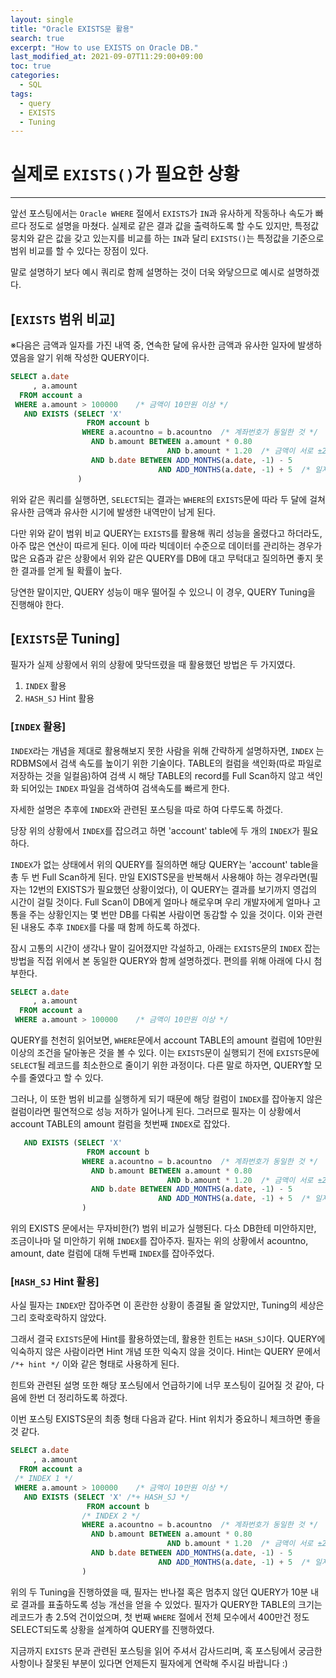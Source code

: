 ```yaml
---
layout: single
title: "Oracle EXISTS문 활용"
search: true
excerpt: "How to use EXISTS on Oracle DB."
last_modified_at: 2021-09-07T11:29:00+09:00
toc: true
categories:
  - SQL
tags:
  - query
  - EXISTS
  - Tuning
---
```

# 실제로 `EXISTS()`가 필요한 상황

--------------------------------------------------------------------------------------------

앞선 포스팅에서는 `Oracle WHERE` 절에서 `EXISTS`가 `IN`과 유사하게 작동하나 속도가 빠르다 정도로 설명을 마쳤다.
실제로 같은 결과 값을 출력하도록 할 수도 있지만, 특정값 뭉치와 같은 값을 갖고 있는지를 비교를 하는 `IN`과 달리 `EXISTS()`는 특정값을 기준으로 범위 비교를 할 수 있다는 장점이 있다.

말로 설명하기 보다 예시 쿼리로 함께 설명하는 것이 더욱 와닿으므로 예시로 설명하겠다.

## [`EXISTS` 범위 비교]

※다음은 금액과 일자를 가진 내역 중, 연속한 달에 유사한 금액과 유사한 일자에 발생하였음을 알기 위해 작성한 QUERY이다.

```sql
SELECT a.date
     , a.amount
  FROM account a
 WHERE a.amount > 100000    /* 금액이 10만원 이상 */
   AND EXISTS (SELECT 'X'
                 FROM account b
                WHERE a.acountno = b.acountno  /* 계좌번호가 동일한 것 */
                  AND b.amount BETWEEN a.amount * 0.80
                                   AND b.amount * 1.20  /* 금액이 서로 ±20% 차이 */
                  AND b.date BETWEEN ADD_MONTHS(a.date, -1) - 5
                                 AND ADD_MONTHS(a.date, -1) + 5  /* 일자가 서로 ±5일 차이 */
               )
```

위와 같은 쿼리를 실행하면, `SELECT`되는 결과는 `WHERE`의 `EXISTS`문에 따라 두 달에 걸쳐 유사한 금액과 유사한 시기에 발생한 내역만이 남게 된다.

다만 위와 같이 범위 비교 QUERY는 `EXISTS`를 활용해 쿼리 성능을 올렸다고 하더라도, 아주 많은 연산이 따르게 된다. 이에 따라 빅데이터 수준으로 데이터를 관리하는 경우가 많은 요즘과 같은 상황에서 위와 같은 QUERY를 DB에 대고 무턱대고 질의하면 좋지 못한 결과를 얻게 될 확률이 높다.

당연한 말이지만, QUERY 성능이 매우 떨어질 수 있으니 이 경우, QUERY Tuning을 진행해야 한다.

## [`EXISTS`문 Tuning]

필자가 실제 상황에서 위의 상황에 맞닥뜨렸을 때 활용했던 방법은 두 가지였다.

1. `INDEX` 활용
2. `HASH_SJ` Hint 활용

### [`INDEX` 활용]

`INDEX`라는 개념을 제대로 활용해보지 못한 사람을 위해 간략하게 설명하자면, `INDEX` 는 RDBMS에서 검색 속도를 높이기 위한 기술이다. TABLE의 컬럼을 색인화(따로 파일로 저장하는 것을 일컬음)하여 검색 시 해당 TABLE의 record를 Full Scan하지 않고 색인화 되어있는 `INDEX` 파일을 검색하여 검색속도를 빠르게 한다.

자세한 설명은 추후에 `INDEX`와 관련된 포스팅을 따로 하여 다루도록 하겠다.

당장 위의 상황에서 `INDEX`를 잡으려고 하면 'account' table에 두 개의 `INDEX`가 필요하다.

`INDEX`가 없는 상태에서 위의 QUERY를 질의하면 해당 QUERY는 'account' table을 총 두 번 Full Scan하게 된다. 만일 EXISTS문을 반복해서 사용해야 하는 경우라면(필자는 12번의 EXISTS가 필요했던 상황이었다), 이 QUERY는 결과를 보기까지 영겁의 시간이 걸릴 것이다. Full Scan이 DB에게 얼마나 해로우며 우리 개발자에게 얼마나 고통을 주는 상황인지는 몇 번만 DB를 다뤄본 사람이면 동감할 수 있을 것이다. 이와 관련된 내용도 추후 `INDEX`를 다룰 때 함께 하도록 하겠다.

잠시 고통의 시간이 생각나 말이 길어졌지만 각설하고, 아래는 `EXISTS`문의 `INDEX` 잡는 방법을 직접 위에서 본 동일한 QUERY와 함께 설명하겠다. 편의를 위해 아래에 다시 첨부한다.

```sql
SELECT a.date
     , a.amount
  FROM account a
 WHERE a.amount > 100000    /* 금액이 10만원 이상 */
```

QUERY를 천천히 읽어보면, `WHERE`문에서 account TABLE의 amount 컬럼에 10만원 이상의 조건을 달아놓은 것을 볼 수 있다. 이는 `EXISTS`문이 실행되기 전에 `EXISTS`문에 `SELECT`될 레코드를 최소한으로 줄이기 위한 과정이다. 다른 말로 하자면, QUERY할 모수를 줄였다고 할 수 있다.

그러나, 이 또한 범위 비교를 실행하게 되기 때문에 해당 컬럼이 `INDEX`를 잡아놓지 않은 컬럼이라면 필연적으로 성능 저하가 일어나게 된다. 그러므로 필자는 이 상황에서 account TABLE의 amount 컬럼을 첫번째 `INDEX`로 잡았다.

```sql
   AND EXISTS (SELECT 'X'
                 FROM account b
                WHERE a.acountno = b.acountno  /* 계좌번호가 동일한 것 */
                  AND b.amount BETWEEN a.amount * 0.80
                                   AND b.amount * 1.20  /* 금액이 서로 ±20% 차이 */
                  AND b.date BETWEEN ADD_MONTHS(a.date, -1) - 5
                                 AND ADD_MONTHS(a.date, -1) + 5  /* 일자가 서로 ±5일 차이 */
                )
```

위의 EXISTS 문에서는 무자비한(?) 범위 비교가 실행된다. 다소 DB한테 미안하지만, 조금이나마 덜 미안하기 위해 `INDEX`를 잡아주자. 필자는 위의 상황에서 acountno, amount, date 컬럼에 대해 두번째 `INDEX`를 잡아주었다.

### [`HASH_SJ` Hint 활용]

사실 필자는 `INDEX`만 잡아주면 이 혼란한 상황이 종결될 줄 알았지만, Tuning의 세상은 그리 호락호락하지 않았다.

그래서 결국 `EXISTS`문에 Hint를 활용하였는데, 활용한 힌트는 `HASH_SJ`이다. QUERY에 익숙하지 않은 사람이라면 Hint 개념 또한 익숙지 않을 것이다. Hint는 QUERY 문에서 `/*+ hint */` 이와 같은 형태로 사용하게 된다.

힌트와 관련된 설명 또한 해당 포스팅에서 언급하기에 너무 포스팅이 길어질 것 같아, 다음에 한번 더 정리하도록 하겠다.

이번 포스팅 EXISTS문의 최종 형태 다음과 같다. Hint 위치가 중요하니 체크하면 좋을 것 같다.

```sql
SELECT a.date
     , a.amount
  FROM account a
 /* INDEX 1 */
 WHERE a.amount > 100000    /* 금액이 10만원 이상 */
   AND EXISTS (SELECT 'X' /*+ HASH_SJ */
                 FROM account b
                /* INDEX 2 */
                WHERE a.acountno = b.acountno  /* 계좌번호가 동일한 것 */
                  AND b.amount BETWEEN a.amount * 0.80
                                   AND b.amount * 1.20  /* 금액이 서로 ±20% 차이 */
                  AND b.date BETWEEN ADD_MONTHS(a.date, -1) - 5
                                 AND ADD_MONTHS(a.date, -1) + 5  /* 일자가 서로 ±5일 차이 */
                )
```

위의 두 Tuning을 진행하였을 때, 필자는 반나절 혹은 멈추지 않던 QUERY가 10분 내로 결과를 표출하도록 성능 개선을 얻을 수 있었다. 필자가 QUERY한 TABLE의 크기는 레코드가 총 2.5억 건이었으며, 첫 번째 `WHERE` 절에서 전체 모수에서 400만건 정도 SELECT되도록 상황을 설계하여 QUERY를 진행하였다.

지금까지 `EXISTS` 문과 관련된 포스팅을 읽어 주셔서 감사드리며, 혹 포스팅에서 궁금한 사항이나 잘못된 부분이 있다면 언제든지 필자에게 연락해 주시길 바랍니다 :)
